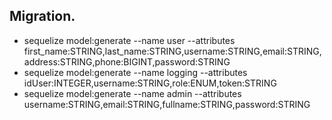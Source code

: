 ## Migration.
* sequelize model:generate --name user --attributes first_name:STRING,last_name:STRING,username:STRING,email:STRING,address:STRING,phone:BIGINT,password:STRING
* sequelize model:generate --name logging --attributes idUser:INTEGER,username:STRING,role:ENUM,token:STRING
* sequelize model:generate --name admin --attributes username:STRING,email:STRING,fullname:STRING,password:STRING